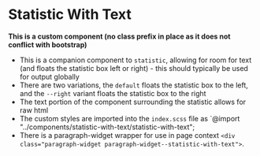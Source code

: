 # Statistic With Text

**This is a custom component (no class prefix in place as it does not conflict with bootstrap)**

- This is a companion component to `statistic`, allowing for room for text (and floats the statistic box left or right) - this should typically be used for output globally
- There are two variations, the `default` floats the statistic box to the left, and the `--right` variant floats the statistic box to the right
- The text portion of the component surrounding the statistic allows for raw html
- The custom styles are imported into the `index.scss` file as `@import "../components/statistic-with-text/statistic-with-text";
- There is a paragraph-widget wrapper for use in page context `<div class="paragraph-widget paragraph-widget--statistic-with-text">`.
